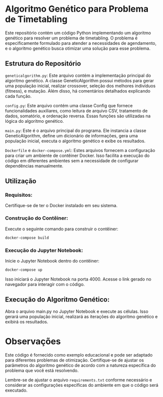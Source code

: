 # Algoritmo Genético para Problema de Timetabling
Este repositório contém um código Python implementando um algoritmo genético para resolver um problema de timetabling. O problema é especificamente formulado para atender a necessidades de agendamento, e o algoritmo genético busca otimizar uma solução para esse problema.

## Estrutura do Repositório
`geneticalgorithm.py`: Este arquivo contém a implementação principal do algoritmo genético. A classe GeneticAlgorithm possui métodos para gerar uma população inicial, realizar crossover, seleção dos melhores indivíduos (fitness), e mutação. Além disso, há comentários detalhados explicando cada função.

`config.py`: Este arquivo contém uma classe Config que fornece funcionalidades auxiliares, como leitura de arquivo CSV, tratamento de dados, somatório, e ordenação reversa. Essas funções são utilizadas na lógica do algoritmo genético.

`main.py`: Este é o arquivo principal do programa. Ele instancia a classe GeneticAlgorithm, define um dicionário de informações, gera uma população inicial, executa o algoritmo genético e exibe os resultados.

`Dockerfile` e `docker-compose.yml`: Estes arquivos fornecem a configuração para criar um ambiente de contêiner Docker. Isso facilita a execução do código em diferentes ambientes sem a necessidade de configurar dependências manualmente.

## Utilização

### Requisitos:
Certifique-se de ter o Docker instalado em seu sistema.

### Construção do Contêiner:
Execute o seguinte comando para construir o contêiner:
```bash
docker-compose build
```

### Execução do Jupyter Notebook:
Inicie o Jupyter Notebook dentro do contêiner:
```bash
docker-compose up
```

Isso iniciará o Jupyter Notebook na porta 4000. Acesse o link gerado no navegador para interagir com o código.

## Execução do Algoritmo Genético:
Abra o arquivo main.py no Jupyter Notebook e execute as células. Isso gerará uma população inicial, realizará as iterações do algoritmo genético e exibirá os resultados.

# Observações
Este código é fornecido como exemplo educacional e pode ser adaptado para diferentes problemas de otimização. Certifique-se de ajustar os parâmetros do algoritmo genético de acordo com a natureza específica do problema que você está resolvendo.

Lembre-se de ajustar o arquivo `requirements.txt` conforme necessário e considerar as configurações específicas do ambiente em que o código será executado.